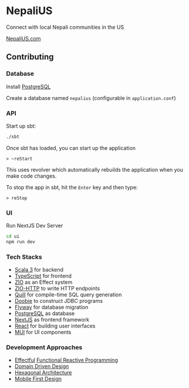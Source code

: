 NepaliUS
==============
Connect with local Nepali communities in the US

[NepaliUS.com](https://nepalius.com/)


## Contributing

### Database
Install [PostgreSQL](https://www.postgresql.org/download/)

Create a database named `nepalius` (configurable in `application.conf`)

### API

Start up sbt:

```bash
./sbt
```

Once sbt has loaded, you can start up the application

```sbtshell
> ~reStart
```

This uses revolver which automatically rebuilds the application when you make code changes.

To stop the app in sbt, hit the `Enter` key and then type:

```sbtshell
> reStop
```

### UI

Run NextJS Dev Server

```bash
cd ui
npm run dev
```

### Tech Stacks
- [Scala 3](https://www.scala-lang.org/) for backend
- [TypeScript](https://www.typescriptlang.org/) for frontend
- [ZIO](https://zio.dev/) as an Effect system
- [ZIO-HTTP](https://zio.github.io/zio-http/) to write HTTP endpoints
- [Quill](https://getquill.io/) for compile-time SQL query generation
- [Doobie](https://tpolecat.github.io/doobie/) to construct JDBC programs
- [Flyway](https://flywaydb.org/) for database migration
- [PostgreSQL](https://www.postgresql.org/) as database
- [NextJS](https://nextjs.org/) as frontend framework
- [React](https://reactjs.org/) for building user interfaces
- [MUI](https://mui.com/) for UI components

### Development Approaches
- [Effectful](https://www.edward-huang.com/functional-programming/scala/monad/2020/06/21/what-is-effect-or-effectful-mean-in-functional-programming/) [Functional Reactive Programming](https://blog.danlew.net/2017/07/27/an-introduction-to-functional-reactive-programming/)
- [Domain Driven Design](https://martinfowler.com/bliki/DomainDrivenDesign.html)
- [Hexagonal Architecture](https://alistair.cockburn.us/hexagonal-architecture/)
- [Mobile First Design](https://developer.mozilla.org/en-US/docs/Web/Progressive_web_apps/Responsive/Mobile_first)

